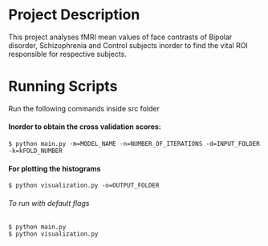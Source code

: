 # Project Description
This project analyses fMRI mean values of face contrasts of Bipolar 
disorder, Schizophrenia and Control subjects inorder to find the 
vital ROI responsible for respective subjects.

# Running Scripts

Run the following commands inside src folder
#### Inorder to obtain the cross validation scores:  


```console
$ python main.py -m=MODEL_NAME -n=NUMBER_OF_ITERATIONS -d=INPUT_FOLDER -k=kFOLD_NUMBER
```

#### For plotting the histograms
```console
$ python visualization.py -o=OUTPUT_FOLDER
```
###### To run with default flags
```console
$ python main.py
$ python visualization.py
``` 
